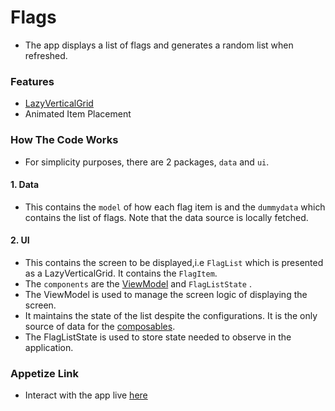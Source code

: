 # Flags
- The app displays a list of flags and generates a random list when refreshed.
### Features
- [LazyVerticalGrid](https://developer.android.com/reference/kotlin/androidx/compose/foundation/lazy/grid/package-summary#LazyVerticalGrid(androidx.compose.foundation.lazy.grid.GridCells,androidx.compose.ui.Modifier,androidx.compose.foundation.lazy.grid.LazyGridState,androidx.compose.foundation.layout.PaddingValues,kotlin.Boolean,androidx.compose.foundation.layout.Arrangement.Vertical,androidx.compose.foundation.layout.Arrangement.Horizontal,androidx.compose.foundation.gestures.FlingBehavior,kotlin.Boolean,kotlin.Function1))
- Animated Item Placement 
### How The Code Works
- For simplicity purposes, there are 2 packages, `data` and `ui`.
#### 1. Data
- This contains the `model` of how each flag item is and the `dummydata` which contains the list of flags. Note that the data source is locally fetched.
#### 2. UI
- This contains the screen to be displayed,i.e `FlagList` which is presented as a LazyVerticalGrid. It contains the `FlagItem`.
- The `components` are the [ViewModel](https://developer.android.com/topic/libraries/architecture/viewmodel) and `FlagListState` .
- The ViewModel is used to manage the screen logic of displaying the screen.
- It maintains the state of the list despite the configurations. It is the only source of data for the [composables](https://developer.android.com/jetpack/compose/mental-model#:~:text=Composable%20functions%20can%20accept%20parameters,creates%20the%20text%20UI%20element.).
- The FlagListState is used to store state needed to observe in the application.

### Appetize Link
- Interact with the app live [here](https://appetize.io/app/sl3zlazrvgrn6hxfah3j6alway?device=pixel4&osVersion=11.0&scale=75)

